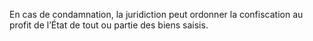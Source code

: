 En cas de condamnation, la juridiction peut ordonner la confiscation au profit de l’État de tout ou partie des biens saisis.